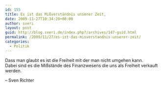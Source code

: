 ```yaml
---
id: 155
title: Es ist das Mißverständnis unserer Zeit,
date: 2009-11-27T10:34:29+00:00
author: sveri
layout: post
guid: http://blog.sveri.de/index.php?/archives/147-guid.html
permalink: /2009/11/27/es-ist-das-misverstandnis-unserer-zeit/
categories:
  - Politik
---
```

Dass man glaubt es ist die Freiheit mit der man nicht umgehen kann.   
Dabei sind es die Mißstände des Finanzwesens die uns als Freiheit verkauft werden.



&#8211; Sven Richter
